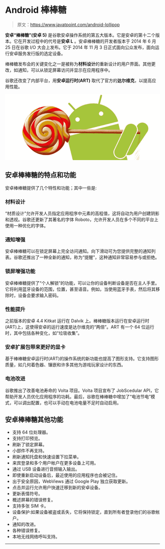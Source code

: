 # Android 棒棒糖

> 原文：<https://www.javatpoint.com/android-lollipop>

**安卓“棒棒糖”(安卓 5)** 是谷歌安卓操作系统的第五大版本。它是安卓的第十二个版本。它在开发过程中的代号是**安卓 L** 。安卓棒棒糖的开发者版本于 2014 年 6 月 25 日在谷歌 I/O 大会上发布。它于 2014 年 11 月 3 日正式面向公众发布，面向运行安卓服务发行版的选定设备。

棒棒糖发布会的关键变化之一是被称为**材料设计**的重新设计的用户界面。其他更改，如通知，可以从锁定屏幕访问并显示在应用程序中。

谷歌还改变了内部平台，用**安卓运行时(ART)** 取代了官方的**达尔维克**，以提高应用性能。

![Android Lollipop](img/14826f41e155199fb5f8fdeb13b892da.png)

## 安卓棒棒糖的特点和功能

安卓棒棒糖提供了几个特性和功能；其中一些是:

### 材料设计

“材质设计”允许开发人员指定应用程序中元素的高程值，这将自动为用户创建阴影和透视。谷歌还更新了其著名的字体 Roboto，允许开发人员在多个不同的平台上使用一种优化的字体。

### 通知增强

安卓棒棒糖可以在锁定屏幕上完全访问通知。向下滑动可为您提供完整的通知列表。谷歌还推出了一种全新的通知，称为“提醒”，这种通知非常容易参与或拒绝。

### 锁屏增强功能

安卓棒棒糖提供了“个人解锁”的功能，可以让你的设备判断设备是否在主人手里。它将利用蓝牙设备的范围，位置，甚至语音。例如，当使用蓝牙手表，然后将其移除时，设备会要求输入密码。

### 性能提升

之前版本的安卓 4.4 Kitkat 运行在 Dalvik 上。棒棒糖版本运行在安卓运行时(ART)上，这使得安卓的运行速度是达尔维克的“两倍”。ART 有一个 64 位运行时，其中包括各种变化，如“垃圾收集”。

### 安卓扩展包带来更好的显卡

基于棒棒糖安卓运行时(ART)的操作系统的新功能也提高了图形支持。它支持图形质量，如几何着色器、镶嵌和许多其他为游戏玩家设计的东西。

### 电池改进

谷歌推出了改善电池寿命的 Volta 项目。Volta 项目宣布了 JobScedular API，它帮助开发人员优化应用程序的功耗。最后，谷歌在棒棒糖中增加了“电池节电”模式，可以调出配置，也可以手动在电池电量不足时自动启用。

## 安卓棒棒糖其他功能

*   支持 64 位处理器。
*   支持打印预览。
*   刷新了锁定屏幕。
*   小部件不再支持。
*   刷新通知托盘和快速设置下拉菜单。
*   来宾登录和多个用户帐户在更多设备上可用。
*   通过 USB 设备进行音频输入输出。
*   即使重新启动设备后，最近使用的应用程序也会被记住。
*   出于安全原因，WebViews 通过 Google Play 独立获取更新。
*   点击并运行允许用户快速迁移到新的安卓设备。
*   更新表情符号。
*   概述屏幕的错误修复。
*   支持多张 SIM 卡。
*   设备保护:如果设备被盗或丢失，它将保持锁定，直到所有者登录他们的谷歌帐户。
*   通知的改进。
*   各种错误修复。
*   本地无线网络呼叫支持。

* * *